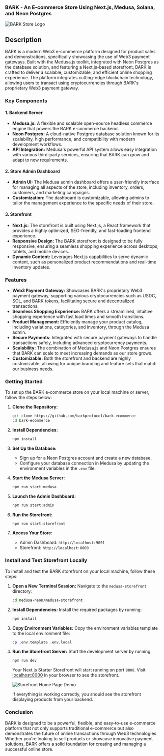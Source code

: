 ### BARK - An E-commerce Store Using Next.js, Medusa, Solana, and Neon Postgres

![BARK Store Logo](https://ucarecdn.com/47528138-2792-4ab7-9fe4-962d17686119/barkshoplogo.png)

## Description

BARK is a modern Web3 e-commerce platform designed for product sales and demonstrations, specifically showcasing the use of Web3 payment gateways. Built with the Medusa.js toolkit, integrated with Neon Postgres as the database solution, and featuring a Next.js-based storefront, BARK is crafted to deliver a scalable, customizable, and efficient online shopping experience. The platform integrates cutting-edge blockchain technology, allowing users to transact using cryptocurrencies through BARK's proprietary Web3 payment gateway.

### Key Components

#### 1. **Backend Server**
   - **Medusa.js:** A flexible and scalable open-source headless commerce engine that powers the BARK e-commerce backend.
   - **Neon Postgres:** A cloud-native Postgres database solution known for its scalability, high performance, and compatibility with modern development workflows.
   - **API Integration:** Medusa's powerful API system allows easy integration with various third-party services, ensuring that BARK can grow and adapt to new requirements.

#### 2. **Store Admin Dashboard**
   - **Admin UI:** The Medusa admin dashboard offers a user-friendly interface for managing all aspects of the store, including inventory, orders, customers, and marketing campaigns.
   - **Customization:** The dashboard is customizable, allowing admins to tailor the management experience to the specific needs of their store.

#### 3. **Storefront**
   - **Next.js:** The storefront is built using Next.js, a React framework that provides a highly optimized, SEO-friendly, and fast-loading frontend experience.
   - **Responsive Design:** The BARK storefront is designed to be fully responsive, ensuring a seamless shopping experience across desktops, tablets, and mobile devices.
   - **Dynamic Content:** Leverages Next.js capabilities to serve dynamic content, such as personalized product recommendations and real-time inventory updates.

### Features

- **Web3 Payment Gateway:** Showcases BARK's proprietary Web3 payment gateway, supporting various cryptocurrencies such as USDC, SOL, and BARK tokens, facilitating secure and decentralized transactions.
- **Seamless Shopping Experience:** BARK offers a streamlined, intuitive shopping experience with fast load times and smooth transitions.
- **Product Management:** Efficiently manage your product catalog, including variations, categories, and inventory, through the Medusa admin.
- **Secure Payments:** Integrated with secure payment gateways to handle transactions safely, including advanced cryptocurrency payments.
- **Scalability:** The combination of Medusa.js and Neon Postgres ensures that BARK can scale to meet increasing demands as our store grows.
- **Customizable:** Both the storefront and backend are highly customizable, allowing for unique branding and feature sets that match our business needs.

### Getting Started

To set up the BARK e-commerce store on your local machine or server, follow the steps below:

1. **Clone the Repository:**
   ```bash
   git clone https://github.com/barkprotocol/bark-ecommerce
   cd bark-ecommerce
   ```

2. **Install Dependencies:**
   ```bash
   npm install
   ```

3. **Set Up the Database:**
   - Sign up for a Neon Postgres account and create a new database.
   - Configure your database connection in Medusa by updating the environment variables in the `.env` file.

4. **Start the Medusa Server:**
   ```bash
   npm run start:medusa
   ```

5. **Launch the Admin Dashboard:**
   ```bash
   npm run start:admin
   ```

6. **Run the Storefront:**
   ```bash
   npm run start:storefront
   ```

7. **Access Your Store:**
   - Admin Dashboard: `http://localhost:9001`
   - Storefront: `http://localhost:8000`

### Install and Test Storefront Locally

To install and test the BARK storefront on your local machine, follow these steps:

1. **Open a New Terminal Session:**
   Navigate to the `medusa-storefront` directory:
   ```bash
   cd medusa-neon/medusa-storefront
   ```

2. **Install Dependencies:**
   Install the required packages by running:
   ```bash
   npm install
   ```

3. **Copy Environment Variables:**
   Copy the environment variables template to the local environment file:
   ```bash
   cp .env.template .env.local
   ```

4. **Run the Storefront Server:**
   Start the development server by running:
   ```bash
   npm run dev
   ```

   Your Next.js Starter Storefront will start running on port `8000`. Visit [localhost:8000](http://localhost:8000) in your browser to see the storefront.

   ![Storefront Home Page Demo](https://)

   If everything is working correctly, you should see the storefront displaying products from your backend.

### Conclusion

BARK is designed to be a powerful, flexible, and easy-to-use e-commerce platform that not only supports traditional e-commerce but also demonstrates the future of online transactions through Web3 technologies. Whether you're looking to sell products or showcase innovative payment solutions, BARK offers a solid foundation for creating and managing a successful online store.